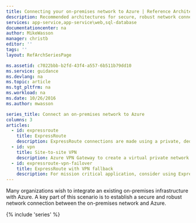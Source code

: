 ```yaml
---
title: Connecting your on-premises network to Azure | Reference Architectures | Azure | Microsoft Docs
description: Recommended architectures for secure, robust network connections between on-premises networks and Azure.
services: app-service,app-service\web,sql-database
documentationcenter: na
author: MikeWasson
manager: christb
editor: ''
tags: ''
layout: RefArchSeriesPage

ms.assetid: c7022bbb-b2fd-43f4-a557-6b511b79dd10
ms.service: guidance
ms.devlang: na
ms.topic: article
ms.tgt_pltfrm: na
ms.workload: na
ms.date: 10/26/2016
ms.author: mwasson

series_title: Connect an on-premises network to Azure
columns: 3
articles:
  - id: expressroute
    title: ExpressRoute
    description: ExpressRoute connections are made using a private, dedicated connection through a third-party provider.
  - id: vpn
    title: Site-to-site VPN
    description: Azure VPN Gateway to create a virtual private network (VPN) connection.
  - id: expressroute-vpn-failover
    title: ExpressRoute with VPN fallback
    description: For mission critical application, consider using ExpressRoute with a VPN connection as a fallback.
---
```

Many organizations wish to integrate an existing on-premises infrastructure with Azure. A key part of this scenario is to establish a secure and robust network connection between the on-premises network and Azure.

{% include 'series' %}

